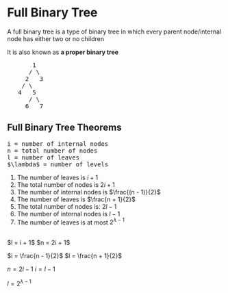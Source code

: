 # Full Binary Tree

A full binary tree is a type of binary tree in which every parent node/internal node has either two or no children

It is also known as **a proper binary tree**

<pre>
       1
      / \
     2   3
    / \
   4   5
      / \
     6   7
</pre>

## Full Binary Tree Theorems
<pre>
i = number of internal nodes
n = total number of nodes
l = number of leaves
$\lambda$ = number of levels
</pre>

1. The number of leaves is $i + 1$
2. The total number of nodes is $2i + 1$
3. The number of internal nodes is $\frac{(n - 1)}{2}$
4. The number of leaves is $\frac{n + 1}{2}$
5. The total number of nodes is: $2l - 1$
6. The number of internal nodes is $l - 1$
7. The number of leaves is at most $2^{\lambda - 1}$

<br>
$l = i + 1$
$n = 2i + 1$

$i = \frac{n - 1}{2}$
$l = \frac{n + 1}{2}$

$n = 2l - 1$
$i = l - 1$

$l = 2^{\lambda - 1}$
